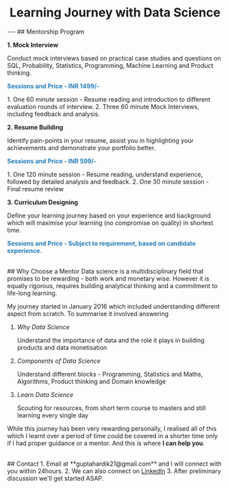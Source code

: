 <h1 style="text-align: center;"> Learning Journey with Data Science </h1>
---
## Mentorship Program

<p style="font-weight:bold"> 1. Mock Interview </p><p>Conduct mock interviews based on practical case studies and questions on SQL, Probability, Statistics, Programming, Machine Learning and Product thinking.</p>

<p style="font-weight:bold; color: #267CB9;"> Sessions and Price - INR 1499/- </p>
1. One 60 minute session - Resume reading and introduction to different evaluation rounds of interview.
2. Three 60 minute Mock Interviews, including feedback and analysis.


<p style="font-weight:bold"> 2. Resume Building </p><p>Identify pain-points in your resume, assist you in highlighting your achievements and demonstrate your portfolio better.</p>

<p style="font-weight:bold; color: #267CB9;"> Sessions and Price - INR 599/-</p>
1. One 120 minute session - Resume reading, understand experience, followed by detailed analysis and feedback.
2. One 30 minute session - Final resume review


<p style="font-weight:bold"> 3. Curriculum Designing </p><p>Define your learning journey based on your experience and background which will maximise your learning (no compromise on quality) in shortest time.</p>
<p> </p>

<p style="font-weight:bold; color: #267CB9;"> Sessions and Price - Subject to requirement, based on candidate experience.</p>
 

<br>
## Why Choose a Mentor
Data science is a multidisciplinary field that promises to be rewarding - both work and monetary wise. However it is equally rigorous, requires building analytical thinking and a commitment to life-long learning.

My journey started in January 2016 which included understanding different aspect from scratch. To summarise it involved answering

1. <p style="font-style: italic;">Why Data Science</p> Understand the importance of data and the role it plays in building products and data monetisation
2. <p style="font-style: italic;">Components of Data Science</p> Understand different blocks - Programming, Statistics and Maths, Algorithms, Product thinking and Domain knowledge
3. <p style="font-style: italic;">Learn Data Science</p> Scouting for resources, from short term course to masters and still learning every single day

While this journey has been very rewarding personally, I realised all of this which I learnt over a period of time could be covered in a shorter time only if I had proper guidance or a mentor. And this is where **I can help you**. 

<br>
## Contact
1. Email at **guptahardik21@gmail.com** and I will connect with you within 24hours. 
2. We can also connect on <a href="https://www.linkedin.com/in/hardiklgupta/">LinkedIn</a>
3. After preliminary discussion we'll get started ASAP.
<br>


